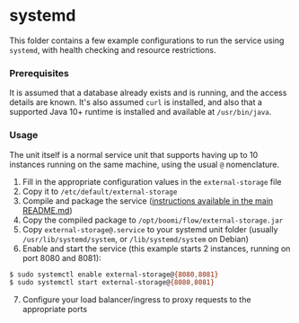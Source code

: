 systemd
=======

This folder contains a few example configurations to run the service using `systemd`, with health checking and resource
restrictions.

### Prerequisites

It is assumed that a database already exists and is running, and the access details are known. It's also assumed `curl`
is installed, and also that a supported Java 10+ runtime is installed and available at `/usr/bin/java`.

### Usage

The unit itself is a normal service unit that supports having up to 10 instances running on the same machine, using the
usual `@` nomenclature.

1. Fill in the appropriate configuration values in the `external-storage` file
2. Copy it to `/etc/default/external-storage`
3. Compile and package the service ([instructions available in the main README.md](https://github.com/manywho/external-storage))
4. Copy the compiled package to `/opt/boomi/flow/external-storage.jar`
5. Copy `external-storage@.service` to your systemd unit folder (usually `/usr/lib/systemd/system`, or
`/lib/systemd/system` on Debian)
6. Enable and start the service (this example starts 2 instances, running on port 8080 and 8081):

  ```bash
  $ sudo systemctl enable external-storage@{8080,8081}
  $ sudo systemctl start external-storage@{8080,8081}
  ```
7. Configure your load balancer/ingress to proxy requests to the appropriate ports
